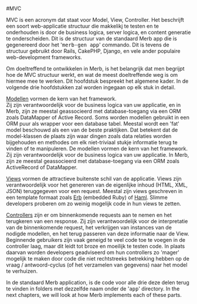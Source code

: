 #MVC

MVC is een acronym dat staat voor Model, View, Controller.
Het beschrijft een soort web-applicatie structuur die makkelikj te testen en te onderhouden is door de business logica, server logica, en content generatie te onderscheiden.
Dit is de structuur van de standaard Merb app die is gegenereerd door het '<tt>merb-gen app</tt>' commando.
Dit is tevens de structuur gebruikt door Rails, CakePHP, Django, en vele ander populaire web-development frameworks.

Om doeltreffend te ontwikkelen in Merb, is het belangrijk dat men begrijpt hoe de MVC structuur werkt, en wat de meest doeltreffende weg is om hiermee mee te werken.
Dit hoofdstuk bespreekt het algemene kader.  In de volgende drie hoofdstukken zal worden ingegaan op elk stuk in detail.

[Modellen](/getting-started/models) vormen de kern van het framework.  
Zij zijn verantwoordelijk voor de business logica van uw applicatie, en in Merb, zijn ze meestal geassocieerd met database-toegang via een ORM zoals DataMapper of Active Record.
Soms worden modellen gebruikt in een ORM puur als wrapper voor een database tabel. 
Meestal wordt een 'fat' model  beschouwd als een van de beste praktijken. 
Dat betekent dat de model-klassen de plaats zijn waar dingen zoals data relaties worden bijgehouden en methodes om elk niet-triviaal stukje informatie terug te vinden of te manipuleren. 
De modellen vormen de kern van het framework. 
Zij zijn verantwoordelijk voor de business logica van uw applicatie. 
In Merb, zijn ze meestal geassocieerd met database-toegang via een ORM zoals ActiveRecord of DataMapper.

[Views](/getting-started/views) vormen de attractieve buitenste schil van de applicatie.
Views zijn verantwoordelijk voor het genereren van de eigenlijke inhoud (HTML, XML, JSON) teruggegeven voor een request.
Meestal zijn views geschreven in een template formaat zoals [Erb](http://en.wikipedia.org/wiki/ERuby) (embedded Ruby) of [Haml](http://haml.hamptoncatlin.com/).
Slimme developers proberen om zo weinig mogelijk code in hun views te zetten.

[Controllers](/getting-started/controllers) zijn er om binnenkomende requests aan te nemen en het terugkeren van een response.
Zij zijn verantwoordelijk voor de interpretatie van de binnenkomende request, het verkrijgen van instances van de nodigde modellen, en het terug passeren van deze informatie  naar de View. 
Beginnende gebruikers zijn vaak geneigd te veel code toe te voegen in de controller laag, maar dit leidt tot broze en moeilijk te testen code. 
In plaats daarvan worden developers geadviseerd om hun controllers zo 'mager' mogelijk te maken door code die niet rechtstreeks betrekking hebben op de vraag / antwoord-cyclus (of het verzamelen van gegevens) naar het model te verhuizen.

In de standaard Merb application, is de code voor alle drie deze delen terug te vinden in folders met dezzelfde naam onder de '<tt>app</tt>' directory.
In the next chapters, we will look at how Merb implements each of these parts.  
